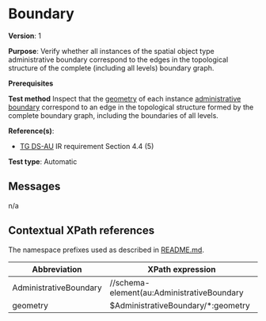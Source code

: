 # Boundary

**Version**: 1

**Purpose**: Verify whether all instances of the spatial object type administrative boundary correspond to the edges in the topological structure of the complete (including all levels) boundary graph.

**Prerequisites**

**Test method**
Inspect that the [geometry](#geometry) of each instance [administrative boundary](#AdministrativeBoundary) correspond to an edge in the topological structure formed by the complete boundary graph, including the boundaries of all levels.

**Reference(s)**: 

* [TG DS-AU](http://inspire.ec.europa.eu/id/ats/data-au/3.1/au-dc/README#ref_TG_DS_AU) IR requirement Section 4.4 (5)

**Test type**: Automatic

## Messages

n/a

## Contextual XPath references

The namespace prefixes used as described in [README.md](http://inspire.ec.europa.eu/id/ats/data-au/3.1/au-dc/README#namespaces).

Abbreviation                                               |  XPath expression
---------------------------------------------------------- | -------------------------------------------------------------------------
AdministrativeBoundary <a name="AdministrativeBoundary"></a>   | //schema-element(au:AdministrativeBoundary
geometry <a name="geometry"></a>  | $AdministrativeBoundary/*:geometry
